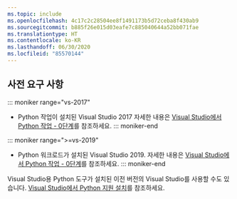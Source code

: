 ```yaml
---
ms.topic: include
ms.openlocfilehash: 4c17c2c28504ee8f1491173b5d72ceba8f430ab9
ms.sourcegitcommit: b885f26e015d03eafe7c885040644a52bb071fae
ms.translationtype: HT
ms.contentlocale: ko-KR
ms.lasthandoff: 06/30/2020
ms.locfileid: "85570144"
---
```

## <a name="prerequisites"></a>사전 요구 사항

::: moniker range="vs-2017"
- Python 작업이 설치된 Visual Studio 2017 자세한 내용은 [Visual Studio에서 Python 작업 - 0단계](../tutorial-working-with-python-in-visual-studio-step-00-installation.md)를 참조하세요.
::: moniker-end

::: moniker range=">=vs-2019"
- Python 워크로드가 설치된 Visual Studio 2019. 자세한 내용은 [Visual Studio에서 Python 작업 - 0단계](../tutorial-working-with-python-in-visual-studio-step-00-installation.md)를 참조하세요.
::: moniker-end

Visual Studio용 Python 도구가 설치된 이전 버전의 Visual Studio를 사용할 수도 있습니다. [Visual Studio에서 Python 지원 설치](../installing-python-support-in-visual-studio.md)를 참조하세요.
